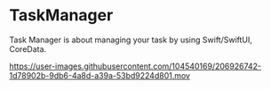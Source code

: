 # TaskManager

Task Manager is about managing your task by using Swift/SwiftUI, CoreData.

https://user-images.githubusercontent.com/104540169/206926742-1d78902b-9db6-4a8d-a39a-53bd9224d801.mov

